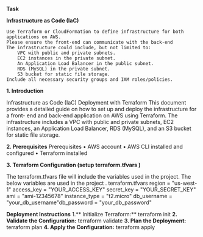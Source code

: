 **Task** 

**Infrastructure as Code (IaC)**

    Use Terraform or CloudFormation to define infrastructure for both applications on AWS.
    Please ensure the front-end can communicate with the back-end
    The infrastructure could include, but not limited to:
        VPC with public and private subnets.
        EC2 instances in the private subnet.
        An Application Load Balancer in the public subnet.
        RDS (MySQL) in the private subnet.
        S3 bucket for static file storage.
    Include all necessary security groups and IAM roles/policies.

**1. Introduction**

Infrastructure as Code (IaC) Deployment with Terraform
This document provides a detailed guide on how to set up and deploy the infrastructure for a front-
end and back-end application on AWS using Terraform. The infrastructure includes a VPC with
public and private subnets, EC2 instances, an Application Load Balancer, RDS (MySQL), and an
S3 bucket for static file storage.

**2. Prerequisites**
Prerequisites
• AWS account
• AWS CLI installed and configured
• Terraform installed

**3. Terraform Configuration (setup terraform.tfvars )**

The terraform.tfvars file will include the variables used in the project.
The below variables are used in the project .
terraform.tfvars
region = "us-west-1"
access_key = "YOUR_ACCESS_KEY"
secret_key = "YOUR_SECRET_KEY"
ami = "ami-12345678"
instance_type = "t2.micro"
db_username = "your_db_username"db_password = "your_db_password"

**Deployment Instructions**
1.** Initialize Terraform:**
terraform init
**2. Validate the Configuration:**
terraform validate
**3. Plan the Deployment:**
terraform plan
**4. Apply the Configuration:**
terraform apply

